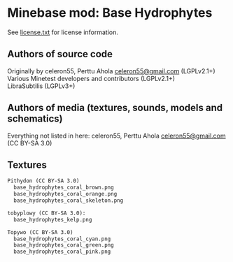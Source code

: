Minebase mod: Base Hydrophytes
==============================
See [license.txt](./license.txt) for license information.

Authors of source code
----------------------
Originally by celeron55, Perttu Ahola <celeron55@gmail.com> (LGPLv2.1+)  
Various Minetest developers and contributors (LGPLv2.1+)  
LibraSubtilis (LGPLv3+)


Authors of media (textures, sounds, models and schematics)
----------------------------------------------------------
Everything not listed in here:
celeron55, Perttu Ahola <celeron55@gmail.com> (CC BY-SA 3.0)


Textures
--------
```txt
Pithydon (CC BY-SA 3.0)
  base_hydrophytes_coral_brown.png
  base_hydrophytes_coral_orange.png
  base_hydrophytes_coral_skeleton.png

tobyplowy (CC BY-SA 3.0):
  base_hydrophytes_kelp.png

Topywo (CC BY-SA 3.0)
  base_hydrophytes_coral_cyan.png
  base_hydrophytes_coral_green.png
  base_hydrophytes_coral_pink.png
```
